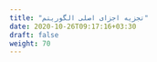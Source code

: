 ```yaml
---
title: "تجزیه اجزای اصلی الگوریتم"
date: 2020-10-26T09:17:16+03:30
draft: false
weight: 70
---
```




